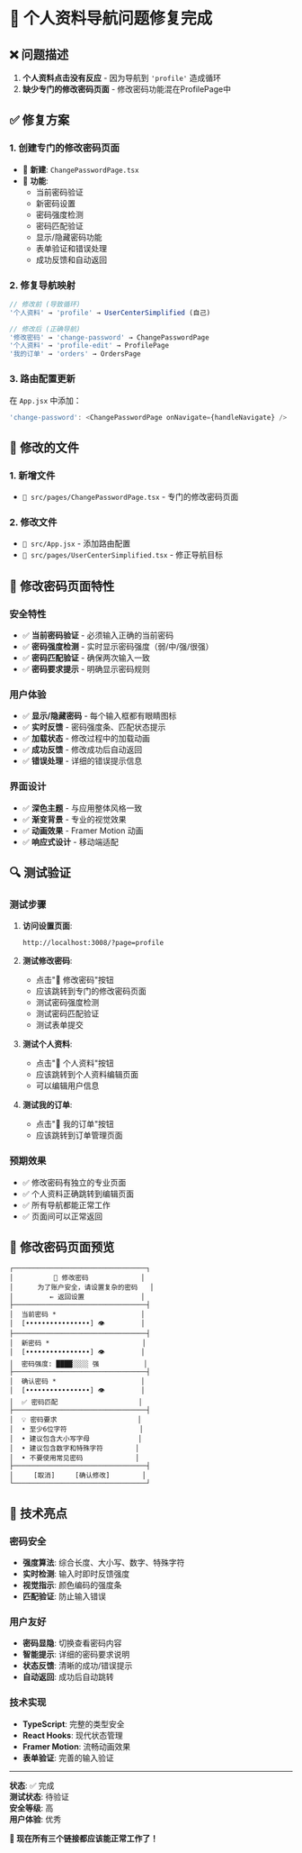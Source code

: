 # 🔧 个人资料导航问题修复完成

## ❌ **问题描述**
1. **个人资料点击没有反应** - 因为导航到 `'profile'` 造成循环
2. **缺少专门的修改密码页面** - 修改密码功能混在ProfilePage中

## ✅ **修复方案**

### **1. 创建专门的修改密码页面**
- 📄 **新建**: `ChangePasswordPage.tsx`
- 🎯 **功能**:
  - 当前密码验证
  - 新密码设置
  - 密码强度检测
  - 密码匹配验证
  - 显示/隐藏密码功能
  - 表单验证和错误处理
  - 成功反馈和自动返回

### **2. 修复导航映射**
```javascript
// 修改前 (导致循环)
'个人资料' → 'profile' → UserCenterSimplified (自己)

// 修改后 (正确导航)
'修改密码' → 'change-password' → ChangePasswordPage
'个人资料' → 'profile-edit' → ProfilePage
'我的订单' → 'orders' → OrdersPage
```

### **3. 路由配置更新**
在 `App.jsx` 中添加：
```javascript
'change-password': <ChangePasswordPage onNavigate={handleNavigate} />
```

## 📁 **修改的文件**

### **1. 新增文件**
- `📄 src/pages/ChangePasswordPage.tsx` - 专门的修改密码页面

### **2. 修改文件**
- `📄 src/App.jsx` - 添加路由配置
- `📄 src/pages/UserCenterSimplified.tsx` - 修正导航目标

## 🎯 **修改密码页面特性**

### **安全特性**
- ✅ **当前密码验证** - 必须输入正确的当前密码
- ✅ **密码强度检测** - 实时显示密码强度（弱/中/强/很强）
- ✅ **密码匹配验证** - 确保两次输入一致
- ✅ **密码要求提示** - 明确显示密码规则

### **用户体验**
- ✅ **显示/隐藏密码** - 每个输入框都有眼睛图标
- ✅ **实时反馈** - 密码强度条、匹配状态提示
- ✅ **加载状态** - 修改过程中的加载动画
- ✅ **成功反馈** - 修改成功后自动返回
- ✅ **错误处理** - 详细的错误提示信息

### **界面设计**
- ✅ **深色主题** - 与应用整体风格一致
- ✅ **渐变背景** - 专业的视觉效果
- ✅ **动画效果** - Framer Motion 动画
- ✅ **响应式设计** - 移动端适配

## 🔍 **测试验证**

### **测试步骤**
1. **访问设置页面**:
   ```
   http://localhost:3008/?page=profile
   ```

2. **测试修改密码**:
   - 点击"🔑 修改密码"按钮
   - 应该跳转到专门的修改密码页面
   - 测试密码强度检测
   - 测试密码匹配验证
   - 测试表单提交

3. **测试个人资料**:
   - 点击"📝 个人资料"按钮  
   - 应该跳转到个人资料编辑页面
   - 可以编辑用户信息

4. **测试我的订单**:
   - 点击"🛒 我的订单"按钮
   - 应该跳转到订单管理页面

### **预期效果**
- ✅ 修改密码有独立的专业页面
- ✅ 个人资料正确跳转到编辑页面
- ✅ 所有导航都能正常工作
- ✅ 页面间可以正常返回

## 📱 **修改密码页面预览**

```
┌─────────────────────────────────┐
│          🔐 修改密码             │
│      为了账户安全，请设置复杂的密码   │
│         ← 返回设置              │
├─────────────────────────────────┤
│  当前密码 *                     │
│  [••••••••••••••••] 👁️         │
├─────────────────────────────────┤
│  新密码 *                       │
│  [••••••••••••••••] 👁️         │
│  密码强度: ████░░░░ 强           │
├─────────────────────────────────┤
│  确认密码 *                     │
│  [••••••••••••••••] 👁️         │
│  ✅ 密码匹配                    │
├─────────────────────────────────┤
│  💡 密码要求                    │
│  • 至少6位字符                  │
│  • 建议包含大小写字母            │
│  • 建议包含数字和特殊字符        │
│  • 不要使用常见密码             │
├─────────────────────────────────┤
│     [取消]     [确认修改]        │
└─────────────────────────────────┘
```

## 🚀 **技术亮点**

### **密码安全**
- **强度算法**: 综合长度、大小写、数字、特殊字符
- **实时检测**: 输入时即时反馈强度
- **视觉指示**: 颜色编码的强度条
- **匹配验证**: 防止输入错误

### **用户友好**
- **密码显隐**: 切换查看密码内容
- **智能提示**: 详细的密码要求说明
- **状态反馈**: 清晰的成功/错误提示
- **自动返回**: 成功后自动跳转

### **技术实现**
- **TypeScript**: 完整的类型安全
- **React Hooks**: 现代状态管理
- **Framer Motion**: 流畅动画效果
- **表单验证**: 完善的输入验证

---

**状态**: ✅ 完成  
**测试状态**: 待验证  
**安全等级**: 高  
**用户体验**: 优秀

**🎯 现在所有三个链接都应该能正常工作了！** 